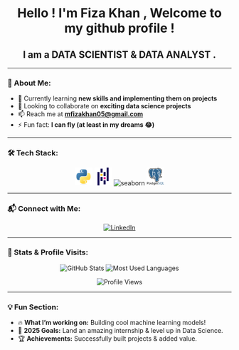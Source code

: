 
<h1 align="center">Hello ! I'm Fiza Khan , Welcome to my github profile ! </h1>
<h2 align='center'> I am a DATA SCIENTIST & DATA ANALYST . </h2>


---

### 🚀 About Me:
- 🌱 Currently learning **new skills and implementing them on projects**
- 👯 Looking to collaborate on **exciting data science projects**
- 📫 Reach me at **mfizakhan05@gmail.com**
- ⚡ Fun fact: **I can fly (at least in my dreams 😂)**

---

### 🛠 Tech Stack:
<p align="center">
  <img src="https://raw.githubusercontent.com/devicons/devicon/master/icons/python/python-original.svg" alt="python" width="40" height="40"/>
  <img src="https://raw.githubusercontent.com/devicons/devicon/master/icons/pandas/pandas-original.svg" alt="pandas" width="40" height="40"/>
  <img src="https://seaborn.pydata.org/_images/logo-mark-lightbg.svg" alt="seaborn" width="40" height="40"/>
  <img src="https://raw.githubusercontent.com/devicons/devicon/master/icons/postgresql/postgresql-original-wordmark.svg" alt="postgresql" width="40" height="40"/>
</p>

---

### 📬 Connect with Me:
<p align="center">
  <a href="https://linkedin.com/in/fiza-kha3n" target="_blank">
    <img align="center" src="https://img.shields.io/badge/LinkedIn-0A66C2?style=for-the-badge&logo=linkedin&logoColor=white" alt="LinkedIn" />
  </a>
</p>

---

### 🎯 Stats & Profile Visits:
<p align="center">
  <img src="https://github-readme-stats.vercel.app/api?username=Fizakh3n&show_icons=true&theme=radical&hide_border=true" width="48%" alt="GitHub Stats"/>
  <img src="https://github-readme-stats.vercel.app/api/top-langs/?username=Fizakh3n&layout=compact&theme=radical&hide_border=true" width="48%" alt="Most Used Languages"/>
</p>


<p align="center">
  <img src="https://komarev.com/ghpvc/?username=yourusername&label=Profile%20Views&color=blue&style=plastic" alt="Profile Views" />
</p>

---

### 💡 Fun Section:
- 🔥 **What I’m working on:** Building cool machine learning models!
- 🎯 **2025 Goals:** Land an amazing internship & level up in Data Science.
- 🏆 **Achievements:** Successfully built projects & added value.
